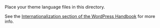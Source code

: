 Place your theme language files in this directory.

See the [Internationalization section of the WordPress Handbook](https://developer.wordpress.org/themes/functionality/localization/) for more info.
